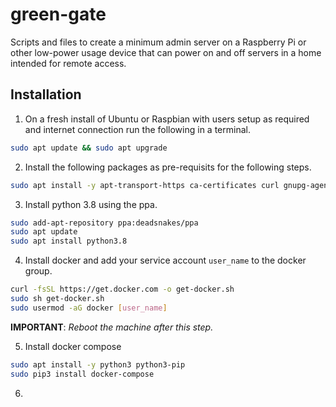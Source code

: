 # green-gate
Scripts and files to create a minimum admin server on a Raspberry Pi or other low-power usage device that can power on and off servers in a home intended for remote access.

## Installation
1. On a fresh install of Ubuntu or Raspbian with users setup as required and internet connection run the following in a terminal.

```bash
sudo apt update && sudo apt upgrade
```

2. Install the following packages as pre-requisits for the following steps.

```bash
sudo apt install -y apt-transport-https ca-certificates curl gnupg-agent software-properties-common libffi-dev libssl-dev 
```

3. Install python 3.8 using the ppa.

```bash
sudo add-apt-repository ppa:deadsnakes/ppa
sudo apt update
sudo apt install python3.8
```

4. Install docker and add your service account `user_name` to the docker group.

```bash
curl -fsSL https://get.docker.com -o get-docker.sh
sudo sh get-docker.sh
sudo usermod -aG docker [user_name]
```

**IMPORTANT**: _Reboot the machine after this step._

5. Install docker compose

```bash
sudo apt install -y python3 python3-pip
sudo pip3 install docker-compose
```

6. 
